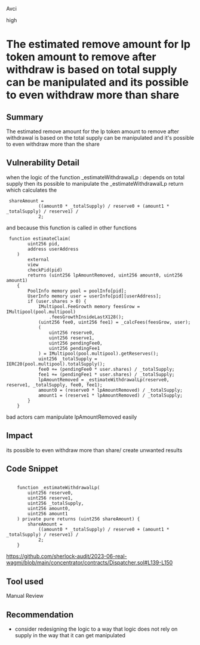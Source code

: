 Avci

high

# The estimated remove amount for lp token amount to remove after withdraw is based on total supply can be manipulated and its possible to even withdraw more than share

## Summary
The estimated remove amount for the lp token amount to remove after withdrawal is based on the total supply can be manipulated and it's possible to even withdraw more than the share
## Vulnerability Detail
when the logic of the   function   _estimateWithdrawalLp : depends on total supply then its possible to manipulate the _estimateWithdrawalLp  return which calculates the 
```solidity
 shareAmount =
            ((amount0 * _totalSupply) / reserve0 + (amount1 * _totalSupply) / reserve1) /
            2;
```
and because this function is called in other functions 
```solidity 
 function estimateClaim(
        uint256 pid,
        address userAddress
    )
        external
        view
        checkPid(pid)
        returns (uint256 lpAmountRemoved, uint256 amount0, uint256 amount1)
    {
        PoolInfo memory pool = poolInfo[pid];
        UserInfo memory user = userInfo[pid][userAddress];
        if (user.shares > 0) {
            IMultipool.FeeGrowth memory feesGrow = IMultipool(pool.multipool)
                .feesGrowthInsideLastX128();
            (uint256 fee0, uint256 fee1) = _calcFees(feesGrow, user);
            (
                uint256 reserve0,
                uint256 reserve1,
                uint256 pendingFee0,
                uint256 pendingFee1
            ) = IMultipool(pool.multipool).getReserves();
            uint256 _totalSupply = IERC20(pool.multipool).totalSupply();
            fee0 += (pendingFee0 * user.shares) / _totalSupply;
            fee1 += (pendingFee1 * user.shares) / _totalSupply;
            lpAmountRemoved = _estimateWithdrawalLp(reserve0, reserve1, _totalSupply, fee0, fee1);
            amount0 = (reserve0 * lpAmountRemoved) / _totalSupply;
            amount1 = (reserve1 * lpAmountRemoved) / _totalSupply;
        }
    }
```
bad actors cam manipulate lpAmountRemoved  easily 
## Impact
 its possible to even withdraw more than share/ create unwanted results 
## Code Snippet
```solidity

    function _estimateWithdrawalLp(
        uint256 reserve0,
        uint256 reserve1,
        uint256 _totalSupply,
        uint256 amount0,
        uint256 amount1
    ) private pure returns (uint256 shareAmount) {
        shareAmount =
            ((amount0 * _totalSupply) / reserve0 + (amount1 * _totalSupply) / reserve1) /
            2;
    }
```
https://github.com/sherlock-audit/2023-06-real-wagmi/blob/main/concentrator/contracts/Dispatcher.sol#L139-L150
## Tool used

Manual Review

## Recommendation
- consider redesigning the logic to a way that logic does not rely on supply in the way that it can get manipulated